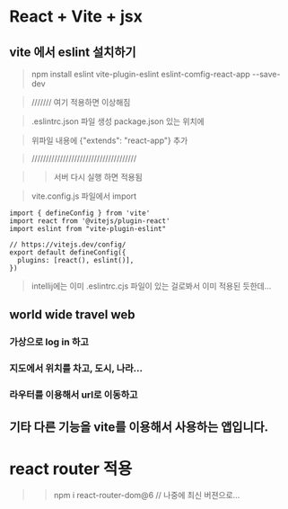 # React + Vite + jsx

## vite 에서 eslint 설치하기
> npm install eslint  vite-plugin-eslint eslint-comfig-react-app --save-dev

> /////// 여기 적용하면 이상해짐

> .eslintrc.json 파일 생성 package.json 있는 위치에

> 위파일 내용에 {"extends": "react-app"} 추가

> /////////////////////////////////////

>> 서버 다시 실행 하면 적용됨


> vite.config.js 파일에서 import

> 
```ecmascript 6
import { defineConfig } from 'vite'
import react from '@vitejs/plugin-react'
import eslint from "vite-plugin-eslint"

// https://vitejs.dev/config/
export default defineConfig({
  plugins: [react(), eslint()],
})
```

> intellij에는 이미 .eslintrc.cjs 파일이 있는 걸로봐서 이미 적용된 듯한데... 

## world wide travel web
### 가상으로 log in 하고
### 지도에서 위치를 차고, 도시, 나라...
### 라우터를 이용해서 url로 이동하고
## 기타 다른 기능을 vite를 이용해서 사용하는 앱입니다.

# react router 적용
>> npm i react-router-dom@6 // 나중에 최신 버젼으로...